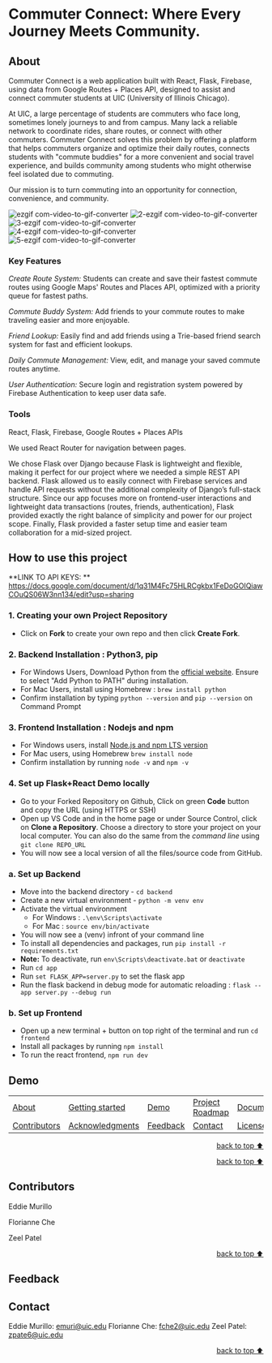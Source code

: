 # Commuter Connect: Where Every Journey Meets Community.

## About<!-- Required -->

Commuter Connect is a web application built with React, Flask, Firebase, using data from Google Routes + Places API, designed to assist and connect commuter students at UIC (University of Illinois Chicago).

At UIC, a large percentage of students are commuters who face long, sometimes lonely journeys to and from campus.
Many lack a reliable network to coordinate rides, share routes, or connect with other commuters. Commuter Connect solves this problem by offering a platform that helps commuters organize and optimize their daily routes, connects students with "commute buddies" for a more convenient and social travel experience, and builds community among students who might otherwise feel isolated due to commuting.

Our mission is to turn commuting into an opportunity for connection, convenience, and community.

![ezgif com-video-to-gif-converter](https://github.com/user-attachments/assets/d45225ef-a660-4010-bca0-f31fa1cf9459)
![2-ezgif com-video-to-gif-converter](https://github.com/user-attachments/assets/76913d12-81c5-4ef1-9f22-173524794d83)
![3-ezgif com-video-to-gif-converter](https://github.com/user-attachments/assets/9346a6c3-df37-4533-b561-d3d9d3ae5d91)
![4-ezgif com-video-to-gif-converter](https://github.com/user-attachments/assets/47771db3-a6e6-4e8c-8694-949b362e451f)
![5-ezgif com-video-to-gif-converter](https://github.com/user-attachments/assets/9f8e13d7-fa55-49b5-8826-d5398996834b)


### Key Features

*Create Route System:*
Students can create and save their fastest commute routes using Google Maps' Routes and Places API, optimized with a priority queue for fastest paths.

*Commute Buddy System:*
Add friends to your commute routes to make traveling easier and more enjoyable.

*Friend Lookup:*
Easily find and add friends using a Trie-based friend search system for fast and efficient lookups.

*Daily Commute Management:*
View, edit, and manage your saved commute routes anytime.

*User Authentication:*
Secure login and registration system powered by Firebase Authentication to keep user data safe.


### Tools
React, Flask, Firebase, Google Routes + Places APIs

We used React Router for navigation between pages. 

We chose Flask over Django because Flask is lightweight and flexible, making it perfect for our project where we needed a simple REST API backend. Flask allowed us to easily connect with Firebase services and handle API requests without the additional complexity of Django’s full-stack structure. Since our app focuses more on frontend-user interactions  and lightweight data transactions (routes, friends, authentication), Flask provided exactly the right balance of simplicity and power for our project scope. Finally, Flask provided a faster setup time and easier team collaboration for a mid-sized project.


## How to use this project<!-- Required -->
<!-- 
* Here you may add information about how 
* 
* and why to use this project.
-->

**LINK TO API KEYS: ** https://docs.google.com/document/d/1q31M4Fc75HLRCgkbx1FeDoGOIQiawCOuQS06W3nn134/edit?usp=sharing

### 1. Creating your own Project Repository
- Click on **Fork** to create your own repo and then click **Create Fork**.

### 2. Backend Installation : Python3, pip
- For Windows Users, Download Python from the [official website](https://www.python.org/downloads/). Ensure to select "Add Python to PATH" during installation.
- For Mac Users, install using Homebrew : `brew install python`
- Confirm installation by typing `python --version` and `pip --version` on Command Prompt

### 3. Frontend Installation : Nodejs and npm
- For Windows users, install [Node.js and npm LTS version](https://nodejs.org/en/download)
- For Mac users, using Homebrew `brew install node`
- Confirm installation by running `node -v` and `npm -v`

### 4. Set up Flask+React Demo locally
- Go to your Forked Repository on Github, Click on green **Code** button and copy the URL (using HTTPS or SSH)
- Open up VS Code and in the home page or under Source Control, click on **Clone a Repository**. Choose a directory to store your project on your local computer. You can also do the same from the *command line* using `git clone REPO_URL`
- You will now see a local version of all the files/source code from GitHub. 
### a. Set up Backend
- Move into the backend directory - `cd backend` 
- Create a new virtual environment - `python -m venv env`
- Activate the virtual environment
    - For Windows : `.\env\Scripts\activate`
    - For Mac : `source env/bin/activate`
- You will now see a (venv) infront of your command line
- To install all dependencies and packages, run `pip install -r requirements.txt`
- **Note:** To deactivate, run `env\Scripts\deactivate.bat` or `deactivate`
- Run `cd app` 
- Run `set FLASK_APP=server.py` to set the flask app
- Run the flask backend in debug mode for automatic reloading : `flask --app server.py --debug run`

### b. Set up Frontend
- Open up a new terminal + button on top right of the terminal and run `cd frontend`
- Install all packages by running `npm install`
- To run the react frontend, `npm run dev`


## Demo<!-- Required -->
<!-- 
* You can add a demo here GH supports images/ GIFs/videos 
* 
* It's recommended to use GIFs as they are more dynamic
-->


<!-- ## Table of Contents -->
<!-- Optional -->
<!-- 
* This section is optional, yet having a contents table 
* helps keeping your README readable and more professional.
* 
* If you are not familiar with HTML, no worries we all been there :D 
* Review learning resources to create anchor links. 
-->


<dev align="center">
    <table align="center">
        <tr>
            <td><a href="#about">About</a></td>        
            <td><a href="#how-to-use-this-project">Getting started</td>
            <td><a href="#demo">Demo</a></td>
            <td><a href="#project-roadmap--">Project Roadmap</a></td>
            <td><a href="#documentation">Documentation</a></td>
        </tr>
        <tr>
            <td><a href="#contributors">Contributors</a></td>
            <td><a href="#acknowledgments">Acknowledgments</a></td>
            <td><a href="#feedback">Feedback</a></td>
            <td><a href="#contact">Contact</a></td>
            <td><a href="#license">License</a></td>
        </tr>
    </table>
</dev>


<!-- - Use this html element to create a back to top button. -->
<p align="right"><a href="#how-to-use-this-project">back to top ⬆️</a></p>


<!-- ## Project Roadmap Optional --> <!-- add learning_Rs-->
<!-- 
* Add this section in case the project has different phases
* 
* Under production or will be updated.
-->


<!-- - Use this html element to create a back to top button. -->
<p align="right"><a href="#how-to-use-this-project">back to top ⬆️</a></p>



<!-- ## Documentation Optional -->
<!-- 
* You may add any documentation or Wikis here
* 
* 
-->


## Contributors<!-- Required -->
<!-- 
* Without contribution we wouldn't have open source. 
* 
* Generate github contributors Image here https://contrib.rocks/preview?repo=angular%2Fangular-ja
-->
Eddie Murillo

Florianne Che

Zeel Patel

<!-- ## Acknowledgments Optional -->
<!-- 
* Credit where it's do 
* 
* Feel free to share your inspiration sources, Stackoverflow questions, github repos, tools etc.
-->


<!-- - Use this html element to create a back to top button. -->
<p align="right"><a href="#how-to-use-this-project">back to top ⬆️</a></p>


## Feedback<!-- Required -->
<!-- 
* You can add contacts information like your email and social media account 
* 
* Also it's common to add some PR guidance.
-->


## Contact<!-- Required -->
<!-- 
* add your email and contact info here
* 
* 
-->
Eddie Murillo: emuri@uic.edu
Florianne Che: fche2@uic.edu
Zeel Patel: zpate6@uic.edu

<!--  ## License Optional -->
<!-- 
* Here you can add project license for copyrights and distribution 
* 
* check this website for an easy reference https://choosealicense.com/)
-->


<!-- - Use this html element to create a back to top button. -->
<p align="right"><a href="#how-to-use-this-project">back to top ⬆️</a></p>
